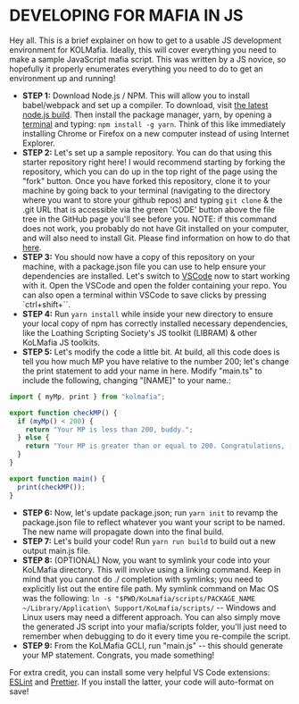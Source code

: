 # DEVELOPING FOR MAFIA IN JS

Hey all. This is a brief explainer on how to get to a usable JS development environment for KOLMafia. Ideally, this will cover everything you need to make a sample JavaScript mafia script. This was written by a JS novice, so hopefully it properly enumerates everything you need to do to get an environment up and running!

- **STEP 1:** Download Node.js / NPM. This will allow you to install babel/webpack and set up a compiler. To download, visit [the latest node.js build](https://nodejs.org/en/). Then install the package manager, yarn, by opening a [terminal](https://www.ionos.com/help/email/troubleshooting-mail-basicmail-business/access-the-command-prompt-or-terminal/) and typing: `npm install -g yarn`. Think of this like immediately installing Chrome or Firefox on a new computer instead of using Internet Explorer.
- **STEP 2:** Let's set up a sample repository. You can do that using this starter repository right here! I would recommend starting by forking the repository, which you can do up in the top right of the page using the "fork" button. Once you have forked this repository, clone it to your machine by going back to your terminal (navigating to the directory where you want to store your github repos) and typing `git clone` & the .git URL that is accessible via the green 'CODE' button above the file tree in the GitHub page you'll see before you. NOTE: if this command does not work, you probably do not have Git installed on your computer, and will also need to install Git. Please find information on how to do that [here](https://github.com/git-guides/install-git).
- **STEP 3:** You should now have a copy of this repository on your machine, with a package.json file you can use to help ensure your dependencies are installed. Let's switch to [VSCode](https://code.visualstudio.com/download) now to start working with it. Open the VSCode and open the folder containing your repo. You can also open a terminal within VSCode to save clicks by pressing `ctrl+shift+\``.
- **STEP 4:** Run `yarn install` while inside your new directory to ensure your local copy of npm has correctly installed necessary dependencies, like the Loathing Scripting Society's JS toolkit (LIBRAM) & other KoLMafia JS toolkits.
- **STEP 5:** Let's modify the code a little bit. At build, all this code does is tell you how much MP you have relative to the number 200; let's change the print statement to add your name in here. Modify "main.ts" to include the following, changing "\[NAME\]" to your name.:

```js
import { myMp, print } from "kolmafia";

export function checkMP() {
  if (myMp() < 200) {
    return "Your MP is less than 200, buddy.";
  } else {
    return "Your MP is greater than or equal to 200. Congratulations, [NAME]";
  }
}

export function main() {
  print(checkMP());
}
```

- **STEP 6:** Now, let's update package.json; run `yarn init` to revamp the package.json file to reflect whatever you want your script to be named. The new name will propagate down into the final build.
- **STEP 7:** Let's build your code! Run `yarn run build` to build out a new output main.js file.
- **STEP 8:** (OPTIONAL) Now, you want to symlink your code into your KoLMafia directory. This will involve using a linking command. Keep in mind that you cannot do ./ completion with symlinks; you need to explicitly list out the entire file path. My symlink command on Mac OS was the following: `ln -s "$PWD/KoLmafia/scripts/PACKAGE_NAME ~/Library/Application\ Support/KoLmafia/scripts/` -- Windows and Linux users may need a different approach. You can also simply move the generated JS script into your mafia/scripts folder, you'll just need to remember when debugging to do it every time you re-compile the script.
- **STEP 9:** From the KoLMafia GCLI, run "main.js" -- this should generate your MP statement. Congrats, you made something!

For extra credit, you can install some very helpful VS Code extensions: [ESLint](https://marketplace.visualstudio.com/items?itemName=dbaeumer.vscode-eslint) and [Prettier](https://marketplace.visualstudio.com/items?itemName=esbenp.prettier-vscode). If you install the latter, your code will auto-format on save!
